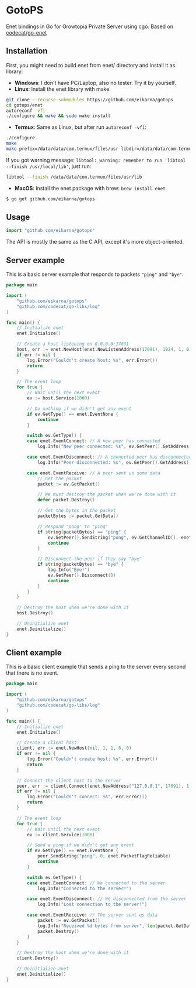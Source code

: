 # GotoPS
Enet bindings in Go for Growtopia Private Server using cgo. Based on [codecat/go-enet](https://github.com/codecat/go-enet)

## Installation
First, you might need to build enet from enet/ directory and install it as library:

* **Windows**: I don't have PC/Laptop, also no tester. Try it by yourself.
* **Linux**: Install the enet library with make.
```sh
git clone --recurse-submodules https://github.com/eikarna/gotops
cd gotops/enet
autoreconf -vfi
./configure && make && sudo make install
```
* **Termux**: Same as Linux, but after run `autoreconf -vfi`:
```sh
./configure
make
make prefix=/data/data/com.termux/files/usr libdir=/data/data/com.termux/files/usr/lib install
```
If you got warning message: `libtool: warning: remember to run 'libtool --finish /usr/local/lib'`, just run:
```sh
libtool --finish /data/data/com.termux/files/usr/lib
```
* **MacOS**: Install the enet package with brew: `brew install enet`

```sh
$ go get github.com/eikarna/gotops
```

## Usage
```go
import "github.com/eikarna/gotops"
```

The API is mostly the same as the C API, except it's more object-oriented.

## Server example
This is a basic server example that responds to packets `"ping"` and `"bye"`.

```go
package main

import (
	"github.com/eikarna/gotops"
	"github.com/codecat/go-libs/log"
)

func main() {
	// Initialize enet
	enet.Initialize()

	// Create a host listening on 0.0.0.0:17091
	host, err := enet.NewHost(enet.NewListenAddress(17091), 1024, 1, 0, 0)
	if err != nil {
		log.Error("Couldn't create host: %s", err.Error())
		return
	}

	// The event loop
	for true {
		// Wait until the next event
		ev := host.Service(1000)

		// Do nothing if we didn't get any event
		if ev.GetType() == enet.EventNone {
			continue
		}

		switch ev.GetType() {
		case enet.EventConnect: // A new peer has connected
			log.Info("New peer connected: %s", ev.GetPeer().GetAddress())

		case enet.EventDisconnect: // A connected peer has disconnected
			log.Info("Peer disconnected: %s", ev.GetPeer().GetAddress())

		case enet.EventReceive: // A peer sent us some data
			// Get the packet
			packet := ev.GetPacket()

			// We must destroy the packet when we're done with it
			defer packet.Destroy()

			// Get the bytes in the packet
			packetBytes := packet.GetData()

			// Respond "pong" to "ping"
			if string(packetBytes) == "ping" {
				ev.GetPeer().SendString("pong", ev.GetChannelID(), enet.PacketFlagReliable)
				continue
			}

			// Disconnect the peer if they say "bye"
			if string(packetBytes) == "bye" {
				log.Info("Bye!")
				ev.GetPeer().Disconnect(0)
				continue
			}
		}
	}

	// Destroy the host when we're done with it
	host.Destroy()

	// Uninitialize enet
	enet.Deinitialize()
}
```

## Client example
This is a basic client example that sends a ping to the server every second that there is no event.

```go
package main

import (
	"github.com/eikarna/gotops"
	"github.com/codecat/go-libs/log"
)

func main() {
	// Initialize enet
	enet.Initialize()

	// Create a client host
	client, err := enet.NewHost(nil, 1, 1, 0, 0)
	if err != nil {
		log.Error("Couldn't create host: %s", err.Error())
		return
	}

	// Connect the client host to the server
	peer, err := client.Connect(enet.NewAddress("127.0.0.1", 17091), 1, 0)
	if err != nil {
		log.Error("Couldn't connect: %s", err.Error())
		return
	}

	// The event loop
	for true {
		// Wait until the next event
		ev := client.Service(1000)

		// Send a ping if we didn't get any event
		if ev.GetType() == enet.EventNone {
			peer.SendString("ping", 0, enet.PacketFlagReliable)
			continue
		}

		switch ev.GetType() {
		case enet.EventConnect: // We connected to the server
			log.Info("Connected to the server!")

		case enet.EventDisconnect: // We disconnected from the server
			log.Info("Lost connection to the server!")

		case enet.EventReceive: // The server sent us data
			packet := ev.GetPacket()
			log.Info("Received %d bytes from server", len(packet.GetData()))
			packet.Destroy()
		}
	}

	// Destroy the host when we're done with it
	client.Destroy()

	// Uninitialize enet
	enet.Deinitialize()
}
```
